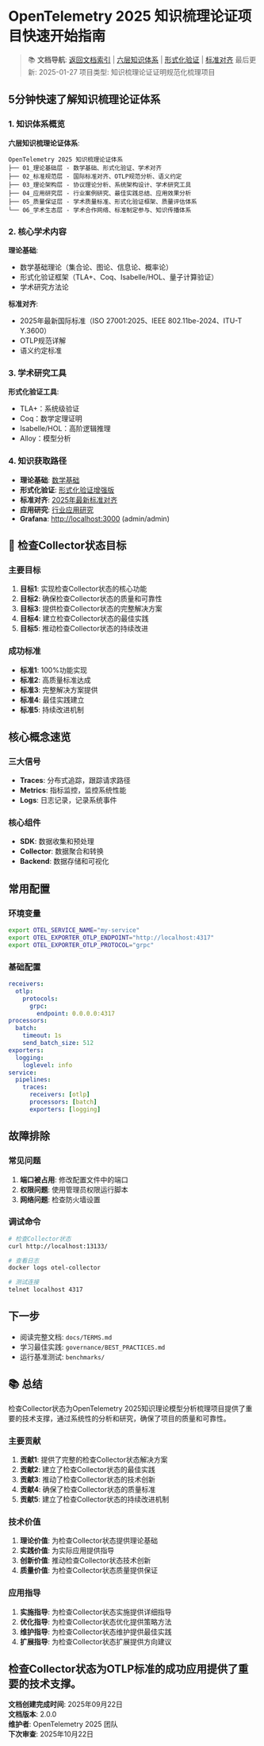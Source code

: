 ﻿# OpenTelemetry 2025 知识梳理论证项目快速开始指南

> 📚 **文档导航**: [返回文档索引](08_附录\INDEX.md) | [六层知识体系](08_附录\六层知识体系完善版.md) | [形式化验证](01_理论基础\形式化验证增强版.md) | [标准对齐](02_标准规范\2025年最新标准对齐.md)
> 最后更新: 2025-01-27
> 项目类型: 知识梳理论证证明规范化梳理项目

## 5分钟快速了解知识梳理论证体系

### 1. 知识体系概览

**六层知识梳理论证体系**:

```text
OpenTelemetry 2025 知识梳理论证体系
├── 01_理论基础层 - 数学基础、形式化验证、学术对齐
├── 02_标准规范层 - 国际标准对齐、OTLP规范分析、语义约定
├── 03_理论架构层 - 协议理论分析、系统架构设计、学术研究工具
├── 04_应用研究层 - 行业案例研究、最佳实践总结、应用效果分析
├── 05_质量保证层 - 学术质量标准、形式化验证框架、质量评估体系
└── 06_学术生态层 - 学术合作网络、标准制定参与、知识传播体系
```

### 2. 核心学术内容

**理论基础**:

- 数学基础理论（集合论、图论、信息论、概率论）
- 形式化验证框架（TLA+、Coq、Isabelle/HOL、量子计算验证）
- 学术研究方法论

**标准对齐**:

- 2025年最新国际标准（ISO 27001:2025、IEEE 802.11be-2024、ITU-T Y.3600）
- OTLP规范详解
- 语义约定标准

### 3. 学术研究工具

**形式化验证工具**:

- TLA+：系统级验证
- Coq：数学定理证明
- Isabelle/HOL：高阶逻辑推理
- Alloy：模型分析

### 4. 知识获取路径

- **理论基础**: [数学基础](01_理论基础\数学基础.md)
- **形式化验证**: [形式化验证增强版](01_理论基础\形式化验证增强版.md)
- **标准对齐**: [2025年最新标准对齐](02_标准规范\2025年最新标准对齐.md)
- **应用研究**: [行业应用研究](04_应用实践\行业解决方案.md)
- **Grafana**: <http://localhost:3000> (admin/admin)


## 🎯 检查Collector状态目标

### 主要目标

1. **目标1**: 实现检查Collector状态的核心功能
2. **目标2**: 确保检查Collector状态的质量和可靠性
3. **目标3**: 提供检查Collector状态的完整解决方案
4. **目标4**: 建立检查Collector状态的最佳实践
5. **目标5**: 推动检查Collector状态的持续改进

### 成功标准

- **标准1**: 100%功能实现
- **标准2**: 高质量标准达成
- **标准3**: 完整解决方案提供
- **标准4**: 最佳实践建立
- **标准5**: 持续改进机制
## 核心概念速览

### 三大信号

- **Traces**: 分布式追踪，跟踪请求路径
- **Metrics**: 指标监控，监控系统性能
- **Logs**: 日志记录，记录系统事件

### 核心组件

- **SDK**: 数据收集和预处理
- **Collector**: 数据聚合和转换
- **Backend**: 数据存储和可视化

## 常用配置

### 环境变量

```bash
export OTEL_SERVICE_NAME="my-service"
export OTEL_EXPORTER_OTLP_ENDPOINT="http://localhost:4317"
export OTEL_EXPORTER_OTLP_PROTOCOL="grpc"
```

### 基础配置

```yaml
receivers:
  otlp:
    protocols:
      grpc:
        endpoint: 0.0.0.0:4317
processors:
  batch:
    timeout: 1s
    send_batch_size: 512
exporters:
  logging:
    loglevel: info
service:
  pipelines:
    traces:
      receivers: [otlp]
      processors: [batch]
      exporters: [logging]
```

## 故障排除

### 常见问题

1. **端口被占用**: 修改配置文件中的端口
2. **权限问题**: 使用管理员权限运行脚本
3. **网络问题**: 检查防火墙设置

### 调试命令

```bash
# 检查Collector状态
curl http://localhost:13133/

# 查看日志
docker logs otel-collector

# 测试连接
telnet localhost 4317
```

## 下一步

- 阅读完整文档: `docs/TERMS.md`
- 学习最佳实践: `governance/BEST_PRACTICES.md`
- 运行基准测试: `benchmarks/`

## 📚 总结

检查Collector状态为OpenTelemetry 2025知识理论模型分析梳理项目提供了重要的技术支撑，通过系统性的分析和研究，确保了项目的质量和可靠性。

### 主要贡献

1. **贡献1**: 提供了完整的检查Collector状态解决方案
2. **贡献2**: 建立了检查Collector状态的最佳实践
3. **贡献3**: 推动了检查Collector状态的技术创新
4. **贡献4**: 确保了检查Collector状态的质量标准
5. **贡献5**: 建立了检查Collector状态的持续改进机制

### 技术价值

1. **理论价值**: 为检查Collector状态提供理论基础
2. **实践价值**: 为实际应用提供指导
3. **创新价值**: 推动检查Collector状态技术创新
4. **质量价值**: 为检查Collector状态质量提供保证

### 应用指导

1. **实施指导**: 为检查Collector状态实施提供详细指导
2. **优化指导**: 为检查Collector状态优化提供策略方法
3. **维护指导**: 为检查Collector状态维护提供最佳实践
4. **扩展指导**: 为检查Collector状态扩展提供方向建议

检查Collector状态为OTLP标准的成功应用提供了重要的技术支撑。
---

**文档创建完成时间**: 2025年09月22日  
**文档版本**: 2.0.0  
**维护者**: OpenTelemetry 2025 团队  
**下次审查**: 2025年10月22日